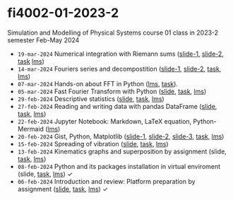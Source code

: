 # fi4002-01-2023-2
Simulation and Modelling of Physical Systems course 01 class in 2023-2 semester Feb-May 2024

+ `19-mar-2024` Numerical integration with Riemann sums ([slide-1](https://osf.io/2akug), [slide-2](https://osf.io/b7xud), [task](https://github.com/dudung/fi4002-01-2023-2/issues/11) [lms](https://edunex.itb.ac.id/courses/58544/preview/242179))
+ `14-mar-2024` Fouriers series and decompostition ([slide-1](https://osf.io/eupys), [slide-2](https://osf.io/ukcmw), [task](https://github.com/dudung/fi4002-01-2023-2/issues/10), [lms](https://edunex.itb.ac.id/courses/58544/preview/240700))
+ `07-mar-2024` Hands-on about FFT in Python ([lms](https://edunex.itb.ac.id/courses/58544/preview/237535), [task](https://github.com/dudung/fi4002-01-2023-2/issues/9)).
+ `05-mar-2024` Fast Fourier Transform with Python ([slide](https://osf.io/k6mr9), [task]( https://github.com/dudung/fi4002-01-2023-2/issues/8), [lms](https://edunex.itb.ac.id/courses/58544/preview/237535))
+ `29-feb-2024` Descriptive statistics ([slide](https://osf.io/zqkv9), [task](https://github.com/dudung/fi4002-01-2023-2/issues/7), [lms](https://edunex.itb.ac.id/courses/58544/preview/236649))
+ `27-feb-2024` Reading and writing data with pandas DataFrame ([slide](https://osf.io/6t48k), [task](https://github.com/dudung/fi4002-01-2023-2/issues/6), [lms](https://edunex.itb.ac.id/courses/58544/preview/236649))
+ `22-feb-2024` Jupyter Notebook: Markdown, LaTeX equation, Python-Mermaid ([lms](https://edunex.itb.ac.id/courses/58544/preview/234479))
+ `20-feb-2024` Gist, Python, Matplotlib ([slide-1](https://osf.io/pxcra), [slide-2](https://osf.io/rxu7v), [slide-3](https://osf.io/zp2y7), [task](https://github.com/dudung/fi4002-01-2023-2/issues/5), [lms](https://edunex.itb.ac.id/courses/58544/preview/234479))
+ `15-feb-2024` Spreading of vibration ([slide](https://osf.io/xkan8), [task](https://github.com/dudung/fi4002-01-2023-2/issues/4), [lms](https://edunex.itb.ac.id/courses/58544/preview/230549))
+ `13-feb-2024` Kinematics graphs and superposition by assignment (slide, [task](https://github.com/dudung/fi4002-01-2023-2/issues/3), [lms](https://edunex.itb.ac.id/courses/58544/preview/230549))
+ `08-feb-2024` Python and its packages installation in virtual enviroment (slide, [task](https://github.com/dudung/fi4002-01-2023-2/issues/2), [lms](https://edunex.itb.ac.id/courses/58544/preview/224047)) &check;
+ `06-feb-2024` Introduction and review: Platform preparation by assignment ([slide](https://osf.io/z9ar6), [task](https://github.com/dudung/fi4002-01-2023-2/issues/1), [lms](https://edunex.itb.ac.id/courses/58544/preview/224047)) &check;

